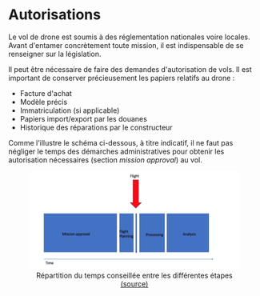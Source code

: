 # Autorisations

Le vol de drone est soumis à des réglementation nationales voire locales. Avant d'entamer concrètement toute mission, il est indispensable de se renseigner sur la législation.

Il peut être nécessaire de faire des demandes d'autorisation de vols. Il est important de conserver précieusement les papiers relatifs au drone :

- Facture d'achat
- Modèle précis
- Immatriculation (si applicable)
- Papiers import/export par les douanes
- Historique des réparations par le constructeur

Comme l'illustre le schéma ci-dessous, à titre indicatif, il ne faut pas négliger le temps des démarches administratives pour obtenir les autorisation nécessaires (section *mission approval*) au vol.

<figure align="center">
    <img src="planning.jpg" | width=600/>
    <figcaption>Répartition du temps conseillée entre les différentes étapes <a href="https://uav-guidelines.openaerialmap.org/pages/07-preparing-for-the-uav-mission/">(source)</a></figcaption>
</figure>
